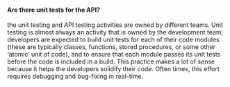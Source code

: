 #### Are there unit tests for the API?

the unit testing and API testing activities are owned by different teams. Unit testing is almost always an activity that is owned by the development team; developers are expected to build unit tests for each of their code modules (these are typically classes, functions, stored procedures, or some other ‘atomic’ unit of code), and to ensure that each module passes its unit tests before the code is included in a build. This practice makes a lot of sense because it helps the developers solidify their code. Often times, this effort requires debugging and bug-fixing in real-time.

